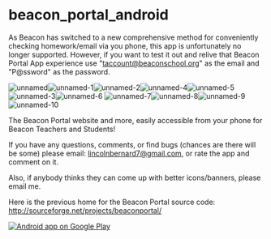 beacon_portal_android
=====================

As Beacon has switched to a new comprehensive method for conveniently checking homework/email via you phone, this app is unfortunately no longer supported. However, if you want to test it out and relive that Beacon Portal App experience use "taccount@beaconschool.org" as the email and "P@ssword" as the password.


![unnamed](https://user-images.githubusercontent.com/6335389/96686319-3cd84b80-1333-11eb-93cd-ec90c345b2f2.png)![unnamed-1](https://user-images.githubusercontent.com/6335389/96686310-3b0e8800-1333-11eb-9909-261896028a46.png)![unnamed-2](https://user-images.githubusercontent.com/6335389/96686314-3c3fb500-1333-11eb-866b-8925f5094ce4.png)![unnamed-4](https://user-images.githubusercontent.com/6335389/96686316-3c3fb500-1333-11eb-90df-3211dfc8c8ff.png)![unnamed-5](https://user-images.githubusercontent.com/6335389/96686318-3c3fb500-1333-11eb-89db-2006f29b1073.png)
![unnamed-3](https://user-images.githubusercontent.com/6335389/96686321-3cd84b80-1333-11eb-93d6-97a85bdfbc5f.png)![unnamed-6](https://user-images.githubusercontent.com/6335389/96686323-3cd84b80-1333-11eb-9ca7-038f39320d70.png)
![unnamed-7](https://user-images.githubusercontent.com/6335389/96686325-3d70e200-1333-11eb-8a87-b68cacd249d6.png)![unnamed-8](https://user-images.githubusercontent.com/6335389/96686326-3e097880-1333-11eb-8d93-cad2a653bbb6.png)![unnamed-9](https://user-images.githubusercontent.com/6335389/96686327-3e097880-1333-11eb-8884-81004c5b16ed.png)![unnamed-10](https://user-images.githubusercontent.com/6335389/96686324-3d70e200-1333-11eb-8b3e-a3f064cf3e3b.png)


The Beacon Portal website and more, easily accessible from your phone for Beacon Teachers and Students!

If you have any questions, comments, or find bugs (chances are there will be some) please email: lincolnbernard7@gmail.com, or rate the app and comment on it.

Also, if anybody thinks they can come up with better icons/banners, please email me.


Here is the previous home for the Beacon Portal source code: http://sourceforge.net/projects/beaconportal/

<a href="https://play.google.com/store/apps/details?id=com.bernard.beaconportal.activities">
  <img alt="Android app on Google Play"
       src="https://developer.android.com/images/brand/en_app_rgb_wo_60.png" />
</a>

